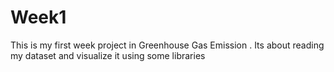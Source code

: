 # Week1
This is my first week project in Greenhouse Gas Emission . Its about reading my dataset and visualize it using some libraries
